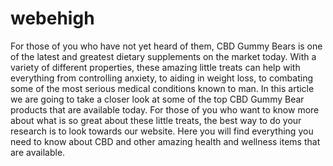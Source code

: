 # webehigh
For those of you who have not yet heard of them, CBD Gummy Bears is one of the latest and greatest dietary supplements on the market today. With a variety of different properties, these amazing little treats can help with everything from controlling anxiety, to aiding in weight loss, to combating some of the most serious medical conditions known to man. In this article we are going to take a closer look at some of the top CBD Gummy Bear products that are available today. For those of you who want to know more about what is so great about these little treats, the best way to do your research is to look towards our website. Here you will find everything you need to know about CBD and other amazing health and wellness items that are available.
